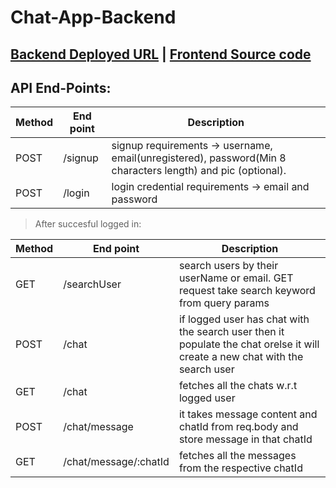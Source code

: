 # Chat-App-Backend

##  [Backend Deployed URL](https://chat-app-api-kaw0.onrender.com) | [Frontend Source code](https://github.com/SaiPraneethPegada/Chat-App-Frontend.git)

## API End-Points:

| Method | End point | Description |
| ---- | ---- | ---- |
| POST | /signup | signup requirements -> username, email(unregistered), password(Min 8 characters length) and pic (optional). |
| POST | /login | login credential requirements -> email and password |

> After succesful logged in:

| Method | End point | Description |
| ---- | ---- | ---- |
| GET | /searchUser | search users by their userName or email. GET request take search keyword from query params |
| POST | /chat | if logged user has chat with the search user then it populate the chat orelse it will create a new chat with the search user |
| GET | /chat | fetches all the chats w.r.t logged user |
| POST | /chat/message | it takes message content and chatId from req.body and store message in that chatId |
| GET | /chat/message/:chatId | fetches all the messages from the respective chatId |
